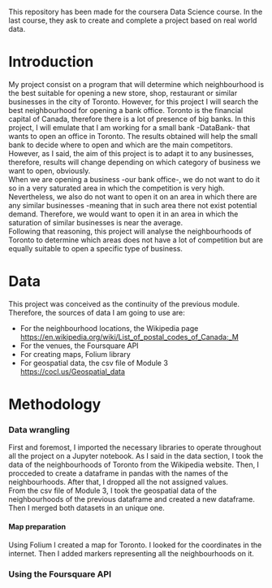    This repository has been made for the coursera Data Science course. In the last course, they ask to create and complete a project based on real world data.
# Introduction
  My project consist on a program that will determine which neighbourhood is the best suitable for opening a new store, shop, restaurant or similar businesses in the city of Toronto. However, for this project I will search the best neighbourhood for opening a bank office. Toronto is the financial capital of Canada, therefore there is a lot of presence of big banks. In this project, I will emulate that I am working for a small bank -DataBank- that wants to open an office in Toronto. The results obtained will help the small bank to decide where to open and which are the main competitors. However, as I said, the aim of this project is to adapt it to any businesses, therefore, results will change depending on which category of business we want to open, obviously. \
  When we are opening a business -our bank office-, we do not want to do it so in a very saturated area in which the competition is very high. Nevertheless, we also do not want to open it on an area in which there are any similar businesses -meaning that in such area there not exist potential demand. Therefore, we would want to open it in an area in which the saturation of similar businesses is near the average.\
  Following that reasoning, this project will analyse the neighbourhoods of Toronto to determine which areas does not have a lot of competition but are equally suitable to open a specific type of business.
# Data
This project was conceived as the continuity of the previous module. Therefore, the sources of data I am going to use are:
  - For the neighbourhood locations, the Wikipedia page https://en.wikipedia.org/wiki/List_of_postal_codes_of_Canada:_M
  - For the venues, the Foursquare API
  - For creating maps, Folium library
  - For geospatial data, the csv file of Module 3 https://cocl.us/Geospatial_data
# Methodology
### Data wrangling
First and foremost, I imported the necessary libraries to operate throughout all the project on a Jupyter notebook. As I said in the data section, I took the data of the neighbourhoods of Toronto from the Wikipedia website. Then, I procceded to create a dataframe in pandas with the names of the neighbourhoods. After that, I dropped all the not assigned values.\
From the csv file of Module 3, I took the geospatial data of the neighbourhoods of the previous dataframe and created a new dataframe. Then I merged both datasets in an unique one.
#### Map preparation
Using Folium I created a map for Toronto. I looked for the coordinates in the internet. Then I added markers representing all the neighbourhoods on it.
### Using the Foursquare API

